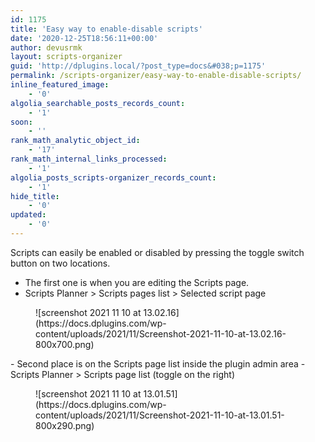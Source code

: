 ```yaml
---
id: 1175
title: 'Easy way to enable-disable scripts'
date: '2020-12-25T18:56:11+00:00'
author: devusrmk
layout: scripts-organizer
guid: 'http://dplugins.local/?post_type=docs&#038;p=1175'
permalink: /scripts-organizer/easy-way-to-enable-disable-scripts/
inline_featured_image:
    - '0'
algolia_searchable_posts_records_count:
    - '1'
soon:
    - ''
rank_math_analytic_object_id:
    - '17'
rank_math_internal_links_processed:
    - '1'
algolia_posts_scripts-organizer_records_count:
    - '1'
hide_title:
    - '0'
updated:
    - '0'
---
```


Scripts can easily be enabled or disabled by pressing the toggle switch button on two locations.

- The first one is when you are editing the Scripts page.
- Scripts Planner &gt; Scripts pages list &gt; Selected script page

<figure class="wp-block-image size-large">![screenshot 2021 11 10 at 13.02.16](https://docs.dplugins.com/wp-content/uploads/2021/11/Screenshot-2021-11-10-at-13.02.16-800x700.png)</figure>- Second place is on the Scripts page list inside the plugin admin area
- Scripts Planner &gt; Scripts page list (toggle on the right)

<figure class="wp-block-image size-large">![screenshot 2021 11 10 at 13.01.51](https://docs.dplugins.com/wp-content/uploads/2021/11/Screenshot-2021-11-10-at-13.01.51-800x290.png)</figure>